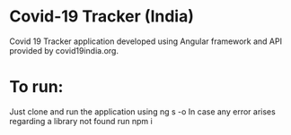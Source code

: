 # Covid-19 Tracker (India)

Covid 19 Tracker application developed using Angular framework and API provided by covid19india.org.

# To run:
Just clone and run the application using ng s -o
In case any error arises regarding a library not found run npm i

